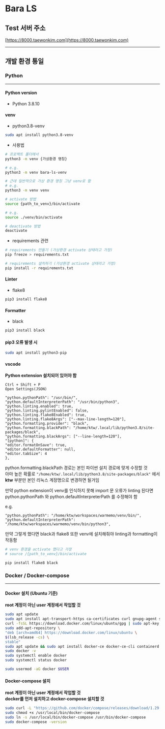 # Bara LS

## Test 서버 주소

[https://8000.taewonkim.com](https://8000.taewonkim.com)

---

## 개발 환경 통일

### Python

---

#### Python version

- Python 3.8.10

#### venv

- python3.8-venv

```bash
sudo apt install python3.8-venv
```

- 사용법

```bash
# 프로젝트 폴더에서
python3 -m venv {가상환경 명칭}

# e.g.
python3 -m venv bara-ls-venv

# 근데 일반적으로 가상 환경 명칭 그냥 venv로 함
# e.g.
python3 -m venv venv

# activate 방법
source {path_to_venv}/bin/activate

# e.g.
source ./venv/bin/activate

# deactivate 방법
deactivate
```

- requirements 관련

```bash
# requirements 만들기 (가상환경 activate 상태라고 가정)
pip freeze > requirements.txt

# requirements 설치하기 (가상환경 activate 상태라고 가정)
pip install -r requirements.txt
```

#### Linter

- flake8

```bash
pip3 install flake8
```

#### Formatter

- black

```bash
pip3 install black
```

#### pip3 오류 발생 시

```bash
sudo apt install python3-pip
```

#### vscode

**Python extension 설치되어 있어야 함**

```
Ctrl + Shift + P
Open Settings(JSON)
```

```
"python.pythonPath": "/usr/bin/",
"python.defaultInterpreterPath": "/usr/bin/python3",
"python.linting.enabled": true,
"python.linting.pylintEnabled": false,
"python.linting.flake8Enabled": true,
"python.linting.flake8Args": ["--max-line-length=120"],
"python.formatting.provider": "black",
"python.formatting.blackPath": "/home/ktw/.local/lib/python3.8/site-packages/black",
"python.formatting.blackArgs": ["--line-length=120"],
"[python]": {
"editor.formatOnSave": true,
"editor.defaultFormatter": null,
"editor.tabSize": 4
},
```

python.formatting.blackPath 경로는 본인 파이썬 설치 경로에 맞게 수정할 것<br>
아마 높은 확률로 `"/home/ktw/.local/lib/python3.8/site-packages/black"` 에서<br>
**ktw** 부분만 본인 리눅스 계정명으로 변경하면 될거임

만약 python extension이 venv를 인식하지 못해 import 문 오류가 linting 된다면<br>
python.pythonPath 와 python.defaultInterpreterPath 를 수정해야 함

e.g.

```
"python.pythonPath": "/home/ktw/workspaces/warmemo/venv/bin/",
"python.defaultInterpreterPath": "/home/ktw/workspaces/warmemo/venv/bin/python3",
```

만약 그렇게 했다면 black과 flake8 또한 venv에 설치해줘야 linting과 formatting이 작동함

```bash
# venv 환경을 activate 했다고 가정
# source /{path_to_venv}/bin/activate

pip install flake8 black
```

### Docker / Docker-compose

---

#### Docker 설치 (Ubuntu 기준)

**root 계정이 아닌 user 계정에서 작업할 것**

```bash
sudo apt update
sudo apt install apt-transport-https ca-certificates curl gnupg-agent software-properties-common -y
curl -fsSL https://download.docker.com/linux/ubuntu/gpg | sudo apt-key add -
sudo add-apt-repository \
"deb [arch=amd64] https://download.docker.com/linux/ubuntu \
$(lsb_release -cs) \
stable"
sudo apt update && sudo apt install docker-ce docker-ce-cli containerd.io -y
sudo docker -v
sudo systemctl enable docker
sudo systemctl status docker

sudo usermod -aG docker $USER
```

#### Docker-compose 설치

**root 계정이 아닌 user 계정에서 작업할 것**<br>
**docker를 먼저 설치하고 docker-compose 설치할 것**

```bash
sudo curl -L "https://github.com/docker/compose/releases/download/1.29.2/docker-compose-$(uname -s)-$(uname -m)" -o /usr/local/bin/docker-compose
sudo chmod +x /usr/local/bin/docker-compose
sudo ln -s /usr/local/bin/docker-compose /usr/bin/docker-compose
sudo docker-compose -version
```
